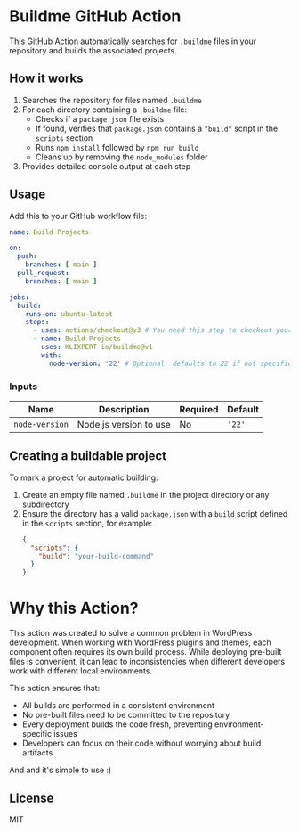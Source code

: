 # Buildme GitHub Action

This GitHub Action automatically searches for `.buildme` files in your repository and builds the associated projects.

## How it works

1. Searches the repository for files named `.buildme`
2. For each directory containing a `.buildme` file:
   - Checks if a `package.json` file exists
   - If found, verifies that `package.json` contains a `"build"` script in the `scripts` section
   - Runs `npm install` followed by `npm run build`
   - Cleans up by removing the `node_modules` folder
3. Provides detailed console output at each step

## Usage

Add this to your GitHub workflow file:

```yaml
name: Build Projects

on:
  push:
    branches: [ main ]
  pull_request:
    branches: [ main ]

jobs:
  build:
    runs-on: ubuntu-latest
    steps:
      - uses: actions/checkout@v3 # You need this step to checkout your code first
      - name: Build Projects
        uses: KLIXPERT-io/buildme@v1
        with:
          node-version: '22' # Optional, defaults to 22 if not specified
```

### Inputs

| Name | Description | Required | Default |
|------|-------------|----------|---------|
| `node-version` | Node.js version to use | No | `'22'` |

## Creating a buildable project

To mark a project for automatic building:

1. Create an empty file named `.buildme` in the project directory or any subdirectory
2. Ensure the directory has a valid `package.json` with a `build` script defined in the `scripts` section, for example:
   ```json
   {
     "scripts": {
       "build": "your-build-command"
     }
   }
   ```

# Why this Action?

This action was created to solve a common problem in WordPress development. When working with WordPress plugins and themes, each component often requires its own build process. While deploying pre-built files is convenient, it can lead to inconsistencies when different developers work with different local environments.

This action ensures that:
- All builds are performed in a consistent environment
- No pre-built files need to be committed to the repository
- Every deployment builds the code fresh, preventing environment-specific issues
- Developers can focus on their code without worrying about build artifacts

And and it's simple to use :)

## License

MIT